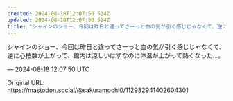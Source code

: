 ```yaml
---
created: 2024-08-18T12:07:50.524Z
updated: 2024-08-18T12:07:50.524Z
title: "シャインのショー、今回は昨日と違ってさーっと血の気が引く感じじゃなくて、逆に心拍数が上がって、館内は涼しいはずなのに体温が上がって熱くなった…。[...]"
---
```


<p>シャインのショー、今回は昨日と違ってさーっと血の気が引く感じじゃなくて、逆に心拍数が上がって、館内は涼しいはずなのに体温が上がって熱くなった…。</p>

&mdash; 2024-08-18 12:07:50 UTC

Original URL: https://mastodon.social/@sakuramochi0/112982941402604301
